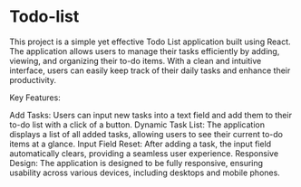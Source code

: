 # Todo-list
This project is a simple yet effective Todo List application built using React. The application allows users to manage their tasks efficiently by adding, viewing, and organizing their to-do items. With a clean and intuitive interface, users can easily keep track of their daily tasks and enhance their productivity.

Key Features:

Add Tasks: Users can input new tasks into a text field and add them to their to-do list with a click of a button.
Dynamic Task List: The application displays a list of all added tasks, allowing users to see their current to-do items at a glance.
Input Field Reset: After adding a task, the input field automatically clears, providing a seamless user experience.
Responsive Design: The application is designed to be fully responsive, ensuring usability across various devices, including desktops and mobile phones.
